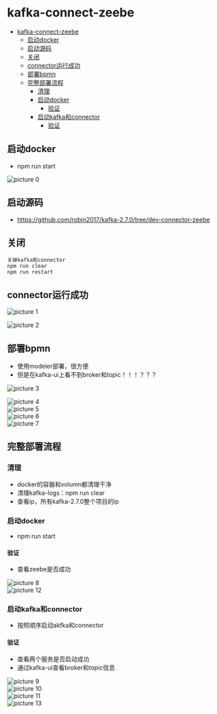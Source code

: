 # kafka-connect-zeebe

- [kafka-connect-zeebe](#kafka-connect-zeebe)
  - [启动docker](#启动docker)
  - [启动源码](#启动源码)
  - [关闭](#关闭)
  - [connector运行成功](#connector运行成功)
  - [部署bpmn](#部署bpmn)
  - [完整部署流程](#完整部署流程)
    - [清理](#清理)
    - [启动docker](#启动docker-1)
      - [验证](#验证)
    - [启动kafka和connector](#启动kafka和connector)
      - [验证](#验证-1)


## 启动docker
+ npm run start

![picture 0](../images/31139f875ba2c1817de69bc699739f7677ef361928bc540ccadd3ae58e241263.png)  



## 启动源码
+ https://github.com/robin2017/kafka-2.7.0/tree/dev-connector-zeebe


## 关闭
```
关掉kafka和connector
npm run clear
npm run restart
```

## connector运行成功

![picture 1](../images/e8573d90e12b2ff050cb55a467c6c917ab12da578c9224260f0c9a07d3fa022d.png)  

![picture 2](../images/32d7343b77b946c393ae359a6a43eba1bd27090940e622aec9981ea37495f56c.png)  


## 部署bpmn
+ 使用modeler部署，很方便
+ 但是在kafka-ui上看不到broker和topic！！！？？？

![picture 3](../images/b29ebc14df6cb76603cfe71f2d8b9660cab66d6beef9d0d93787e0250ad69052.png)  

![picture 4](../images/d0aa9a11c7c3900ffb74384234e532c517937da028a11430e6be4d6eacf40297.png)  
![picture 5](../images/cc1d8fff8717b95680c3b5ebb8111badfeb854429cf49f253cffb5abc1e2c1ab.png)  
![picture 6](../images/56ddeb47b105324069d6cb49944fcfd942ac0fd6d62e8891d4cb1905c26ed33a.png)  
![picture 7](../images/374ac506dca421fd6fa6b3f353728dc3a656f44cb392dc7c7094ecfb0ade09ba.png)  


## 完整部署流程
### 清理
+ docker的容器和volumn都清理干净
+ 清理kafka-logs：npm run clear
+ 查看ip，所有kafka-2.7.0整个项目的ip

### 启动docker
+ npm run start

#### 验证
+ 查看zeebe是否成功


![picture 8](../images/57740c616de36b6b8fac91f1e0936a7e75c4a5ad46b01b7f619eeb9da0cd81e0.png)  
![picture 12](../images/bbe62c5bbbcddf1e87c86583bba26949bd5e4c9ae3f3936b2a6e7375920487bb.png)  


### 启动kafka和connector
+ 按照顺序启动akfka和connector

#### 验证
+ 查看两个服务是否启动成功
+ 通过kafka-ui查看broker和topic信息


![picture 9](../images/9a33d3ae92c793c31ac95693fd29ed8694c32bd5a58c8b6ff1580e8f8ed5ba5a.png)  
![picture 10](../images/302619f767ec47648dd33e2c83fb264c050c9fdf28ee8c3f94ba920084c9b00d.png)  
![picture 11](../images/cb3fac9887a6bf6c1493401ae23685ddff8caadb9aa75b4cd2dbbc027e5ffb03.png)  
![picture 13](../images/f644bad3ddf6abfe2cb7127a7f806514b5f1cb80f946c9f4296f01f7205608d4.png)  


